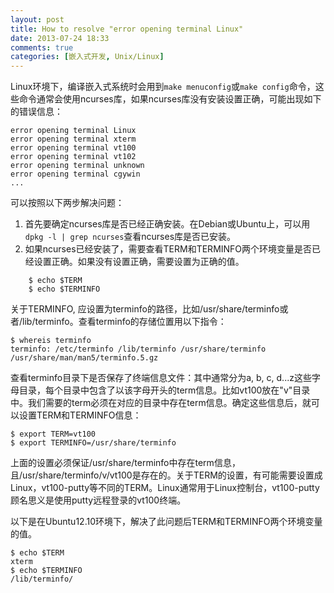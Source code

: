 ```yaml
---
layout: post
title: How to resolve "error opening terminal Linux"
date: 2013-07-24 18:33
comments: true
categories: [嵌入式开发, Unix/Linux]
---
```

Linux环境下，编译嵌入式系统时会用到`make menuconfig`或`make config`命令，这些命令通常会使用ncurses库，如果ncurses库没有安装设置正确，可能出现如下的错误信息：
```
error opening terminal Linux
error opening terminal xterm
error opening terminal vt100
error opening terminal vt102
error opening terminal unknown
error opening terminal cgywin
...
```
<!--more-->

可以按照以下两步解决问题：

1. 首先要确定ncurses库是否已经正确安装。在Debian或Ubuntu上，可以用`dpkg -l | grep ncurses`查看ncurses库是否已安装。
2. 如果ncurses已经安装了，需要查看TERM和TERMINFO两个环境变量是否已经设置正确。如果没有设置正确，需要设置为正确的值。
```
    $ echo $TERM
    $ echo $TERMINFO
```

关于TERMINFO, 应设置为terminfo的路径，比如/usr/share/terminfo或者/lib/terminfo。查看terminfo的存储位置用以下指令：
```
$ whereis terminfo
terminfo: /etc/terminfo /lib/terminfo /usr/share/terminfo /usr/share/man/man5/terminfo.5.gz
```

查看terminfo目录下是否保存了终端信息文件：其中通常分为a, b, c, d...z这些字母目录，每个目录中包含了以该字母开头的term信息。比如vt100放在"v"目录中。我们需要的term必须在对应的目录中存在term信息。确定这些信息后，就可以设置TERM和TERMINFO信息：
```
$ export TERM=vt100
$ export TERMINFO=/usr/share/terminfo
```

上面的设置必须保证/usr/share/terminfo中存在term信息，且/usr/share/terminfo/v/vt100是存在的。关于TERM的设置，有可能需要设置成Linux，vt100-putty等不同的TERM。Linux通常用于Linux控制台，vt100-putty顾名思义是使用putty远程登录的vt100终端。

以下是在Ubuntu12.10环境下，解决了此问题后TERM和TERMINFO两个环境变量的值。
```
$ echo $TERM
xterm
$ echo $TERMINFO
/lib/terminfo/
```